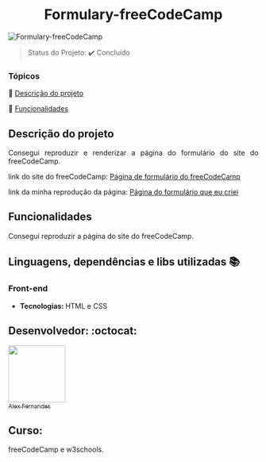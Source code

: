 <div align="center">
    <h1>Formulary-freeCodeCamp</h1>
</div>

![Formulary-freeCodeCamp](https://user-images.githubusercontent.com/108309097/214084310-f36bb08b-01f6-4847-8feb-09d62ffc3d7b.png)

<div>

</div>


> Status do Projeto: :heavy_check_mark: Concluído

### Tópicos 

:small_blue_diamond: [Descrição do projeto](#descrição-do-projeto)

:small_blue_diamond: [Funcionalidades](#funcionalidades)


## Descrição do projeto 



<p align="justify">
Consegui reproduzir e renderizar a página do formulário do site do freeCodeCamp.

link do site do freeCodeCamp: <a href="https://survey-form.freecodecamp.rocks/" target="_blank">Página de formulário do freeCodeCamp</a>
</p>

link da minha reprodução da página: <a href="https://formulary-free-code-camp.vercel.app/" target="_blank">Página do formulário que eu criei</a>
</p>

## Funcionalidades

Consegui reproduzir a página do site do freeCodeCamp. 

## Linguagens, dependências e libs utilizadas :books:

<h3>Front-end</h3>
<ul>
    <li><b>Tecnologias: </b>HTML e CSS</li>
</ul>




## Desenvolvedor: :octocat:


[<img src="https://github.com/alexfn93.png" width=115><br><sub>Alex Fernandes</sub>](https://github.com/alexfn93)  <br> 


<h2>Curso:</h2> 
freeCodeCamp e w3schools.
